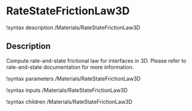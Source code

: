 # RateStateFrictionLaw3D

!syntax description /Materials/RateStateFrictionLaw3D

## Description

Compute rate-and-state frictional law for interfaces in 3D. Please refer to rate-and-state documentation for more information.

!syntax parameters /Materials/RateStateFrictionLaw3D

!syntax inputs /Materials/RateStateFrictionLaw3D

!syntax children /Materials/RateStateFrictionLaw3D
